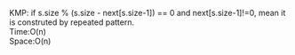 KMP: if s.size % (s.size - next[s.size-1]) == 0 and next[s.size-1]!=0, mean it is construted by repeated pattern.
</br>
Time:O(n)
</br>
Space:O(n)
